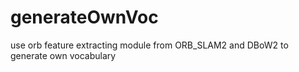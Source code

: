 # generateOwnVoc
use orb feature extracting module from ORB_SLAM2 and DBoW2 to generate own vocabulary
